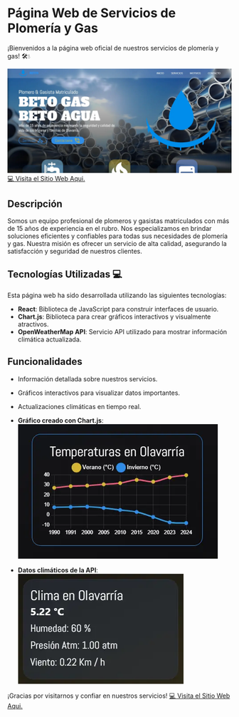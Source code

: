 # Página Web de Servicios de Plomería y Gas

¡Bienvenidos a la página web oficial de nuestros servicios de plomería y gas! 🛠️💧

![Vista Previa](./public/web_preview.webp)
[💻 Visita el Sitio Web Aqui.](https://eitansteven.github.io/beto-service)

## Descripción

Somos un equipo profesional de plomeros y gasistas matriculados con más de 15 años de experiencia en el rubro. Nos especializamos en brindar soluciones eficientes y confiables para todas sus necesidades de plomería y gas. Nuestra misión es ofrecer un servicio de alta calidad, asegurando la satisfacción y seguridad de nuestros clientes.

## Tecnologías Utilizadas 💻

Esta página web ha sido desarrollada utilizando las siguientes tecnologías:

- **React**: Biblioteca de JavaScript para construir interfaces de usuario.
- **Chart.js**: Biblioteca para crear gráficos interactivos y visualmente atractivos.
- **OpenWeatherMap API**: Servicio API utilizado para mostrar información climática actualizada.

## Funcionalidades

- Información detallada sobre nuestros servicios.
- Gráficos interactivos para visualizar datos importantes.
- Actualizaciones climáticas en tiempo real.

- **Gráfico creado con Chart.js**: ![Gráfico Chart.js](./public/graph_preview.webp)
- **Datos climáticos de la API**: ![Datos Climáticos](./public/api_info_preview.webp)

¡Gracias por visitarnos y confiar en nuestros servicios!
[💻 Visita el Sitio Web Aqui.](https://eitansteven.github.io/beto-service)
